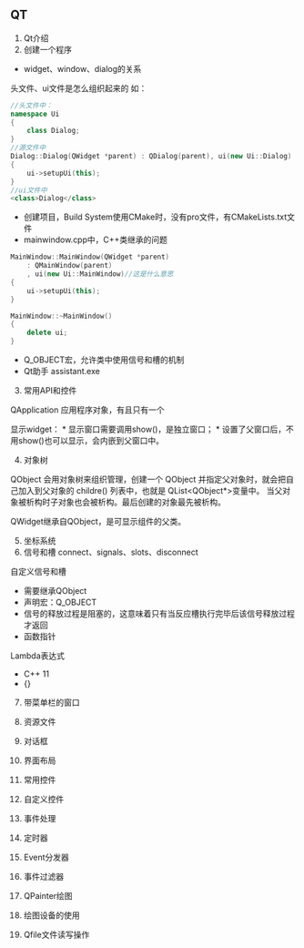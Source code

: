 ## QT
 1. Qt介绍
 2. 创建一个程序

* widget、window、dialog的关系

头文件、ui文件是怎么组织起来的
如：
```cpp
//头文件中：
namespace Ui
{
    class Dialog;
}
//源文件中
Dialog::Dialog(QWidget *parent) : QDialog(parent), ui(new Ui::Dialog)
{
    ui->setupUi(this);
}
//ui文件中
<class>Dialog</class>

```

* 创建项目，Build System使用CMake时，没有pro文件，有CMakeLists.txt文件
* mainwindow.cpp中，C++类继承的问题

```cpp
MainWindow::MainWindow(QWidget *parent)
    : QMainWindow(parent)
    , ui(new Ui::MainWindow)//这是什么意思
{
    ui->setupUi(this);
}

MainWindow::~MainWindow()
{
    delete ui;
}
```
* Q_OBJECT宏，允许类中使用信号和槽的机制
* Qt助手 assistant.exe


 3. 常用API和控件

 QApplication 应用程序对象，有且只有一个

 显示widget：
     * 显示窗口需要调用show()，是独立窗口；
     * 设置了父窗口后，不用show()也可以显示，会内嵌到父窗口中。

 4. 对象树

QObject 会用对象树来组织管理，创建一个 QObject 并指定父对象时，就会把自己加入到父对象的 childre() 列表中，也就是 QList<QObject*>变量中。
当父对象被析构时子对象也会被析构。最后创建的对象最先被析构。

QWidget继承自QObject，是可显示组件的父类。

 5. 坐标系统
 6. 信号和槽
connect、signals、slots、disconnect

自定义信号和槽
   - 需要继承QObject
   - 声明宏：Q_OBJECT
   - 信号的释放过程是阻塞的，这意味着只有当反应槽执行完毕后该信号释放过程才返回
   - 函数指针

Lambda表达式
   - C++ 11
   - [](){}

 7. 带菜单栏的窗口
 8. 资源文件
 9. 对话框
 10. 界面布局
 11. 常用控件
 12. 自定义控件

 13. 事件处理
 14. 定时器
 15. Event分发器
 16. 事件过滤器
 17. QPainter绘图
 18. 绘图设备的使用
 19. Qfile文件读写操作 

